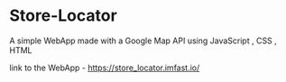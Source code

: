 # Store-Locator

A simple WebApp made with a Google Map API using JavaScript , CSS , HTML

link to the WebApp -
https://store_locator.imfast.io/
